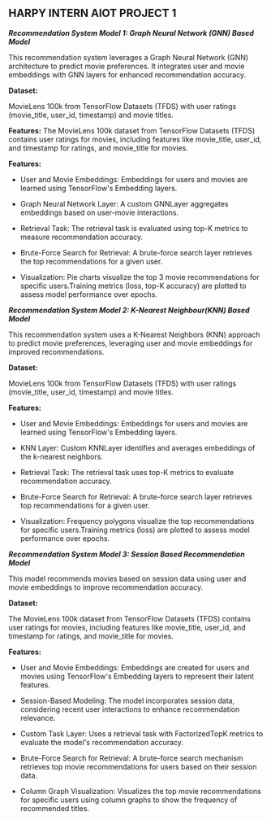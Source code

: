 ## HARPY INTERN AIOT PROJECT 1

***Recommendation System Model 1: Graph Neural Network (GNN) Based Model***


This recommendation system leverages a Graph Neural Network (GNN) architecture to predict movie preferences. It integrates user and movie embeddings 
with GNN layers for enhanced recommendation accuracy.

 **Dataset:**

MovieLens 100k from TensorFlow Datasets (TFDS) with user ratings (movie_title, user_id, timestamp) and movie titles.


**Features:**
The MovieLens 100k dataset from TensorFlow Datasets (TFDS) contains user ratings for movies, including features like movie_title, user_id, and timestamp 
for ratings, and movie_title for movies.

**Features:**

 - User and Movie Embeddings: Embeddings for users and movies are learned using TensorFlow's Embedding layers.

 * Graph Neural Network Layer: A custom GNNLayer aggregates embeddings based on user-movie interactions.

 + Retrieval Task: The retrieval task is evaluated using top-K metrics to measure recommendation accuracy.

 - Brute-Force Search for Retrieval: A brute-force search layer retrieves the top recommendations for a given user.

 * Visualization: Pie charts visualize the top 3 movie recommendations for specific users.Training metrics (loss, top-K accuracy) are plotted to assess
model performance over epochs.

 
***Recommendation System Model 2: K-Nearest Neighbour(KNN) Based Model***

This recommendation system uses a K-Nearest Neighbors (KNN) approach to predict movie preferences, leveraging user and movie embeddings 
for improved recommendations.

**Dataset:**

MovieLens 100k from TensorFlow Datasets (TFDS) with user ratings (movie_title, user_id, timestamp) and movie titles.

**Features:**

- User and Movie Embeddings: Embeddings for users and movies are learned using TensorFlow's Embedding layers.

* KNN Layer: Custom KNNLayer identifies and averages embeddings of the k-nearest neighbors.

+ Retrieval Task: The retrieval task uses top-K metrics to evaluate recommendation accuracy.

- Brute-Force Search for Retrieval: A brute-force search layer retrieves top recommendations for a given user.

* Visualization: Frequency polygons visualize the top recommendations for specific users.Training metrics (loss) are plotted to assess model
performance over epochs.

 


***Recommendation System Model 3: Session Based Recommendation Model***

This model recommends movies based on session data using user and movie embeddings to improve recommendation accuracy.

**Dataset:**

The MovieLens 100k dataset from TensorFlow Datasets (TFDS) contains user ratings for movies, including features like movie_title, user_id, and timestamp 
for ratings, and movie_title for movies.

**Features:**

- User and Movie Embeddings: Embeddings are created for users and movies using TensorFlow's Embedding layers to represent their latent features.

* Session-Based Modeling: The model incorporates session data, considering recent user interactions to enhance recommendation relevance.

+ Custom Task Layer: Uses a retrieval task with FactorizedTopK metrics to evaluate the model's recommendation accuracy.

- Brute-Force Search for Retrieval: A brute-force search mechanism retrieves top movie recommendations for users based on their session data.

* Column Graph Visualization: Visualizes the top movie recommendations for specific users using column graphs to show the frequency
of recommended titles.













    
